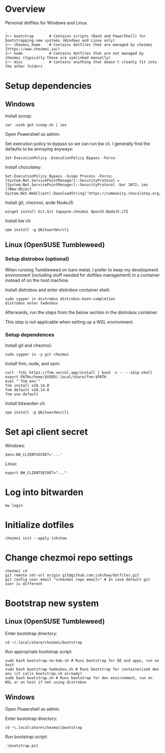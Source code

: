 # Overview

Personal dotfiles for Windows and Linux.

```
.
├── bootstrap       # Contains scripts (Bash and PowerShell) for bootstrapping new systems (Windows and Linux only)
├── chezmoi_home    # Contains dotfiles that are managed by chezmoi (https://www.chezmoi.io/)
├── home            # Contains dotfiles that are not managed by chezmoi (typically these are symlinked manually)
├── misc            # Contains anything that doesn't cleanly fit into the other folders
```

# Setup dependencies

## Windows

Install scoop:

```
iwr -useb get.scoop.sh | iex
```

Open Powershell as admin:

Set execution policy to bypass so we can run bw cli. I generally find the defaults to be annoying anyways:

```
Set-ExecutionPolicy -ExecutionPolicy Bypass -Force
```

Install chocolatey:

```
Set-ExecutionPolicy Bypass -Scope Process -Force; [System.Net.ServicePointManager]::SecurityProtocol = [System.Net.ServicePointManager]::SecurityProtocol -bor 3072; iex ((New-Object System.Net.WebClient).DownloadString('https://community.chocolatey.org/install.ps1'))
```

Install git, chezmoi, ande NodeJS:

```
winget install Git.Git twpayne.chezmoi OpenJS.NodeJS.LTS
```

Install bw cli:

```
npm install -g @bitwarden/cli
```

## Linux (OpenSUSE Tumbleweed)

### Setup distrobox (optional)

When running Tumbleweed on bare metal, I prefer to keep my development environment (including stuff needed for dotfiles management) in a container instead of on the host machine.

Install distrobox and enter distrobox container shell:

```
sudo zypper in distrobox distrobox-bash-completion
distrobox enter twdevbox
```

Afterwards, run the steps from the below section in the distrobox container.

This step is not applicable when setting up a WSL environment.

### Setup dependences

Install git and chezmoi:

```
sudo zypper in -y git chezmoi
```

Install fnm, node, and npm:

```
curl -fsSL https://fnm.vercel.app/install | bash -s -- --skip-shell
export PATH=/home/$USER/.local/share/fnm:$PATH
eval "`fnm env`"
fnm install v18.14.0
fnm default v18.14.0
fnm use default
```

Install bitwarden cli:

```
npm install -g @bitwarden/cli
```

# Set api client secret

Windows:

```
$env:BW_CLIENTSECRET='...'
```

Linux:

```
export BW_CLIENTSECRET="..."
```

# Log into bitwarden

```
bw login
```

# Initialize dotfiles

```
chezmoi init --apply ishchow
```

# Change chezmoi repo settings

```
chezmoi cd
git remote set-url origin git@github.com:ishchow/dotfiles.git
git config user.email "<chezmoi repo email>" # In case default git user is different
```

# Bootstrap new system
## Linux (OpenSUSE Tumbleweed)

Enter bootstrap directory:

```
cd ~/.local/share/chezmoi/bootstrap
```

Run appropriate bootstrap script:

```
sudo bash bootstrap-tw-kde.sh # Runs bootstrap for DE and apps, run on host
sudo bash bootstrap-twdevbox.sh # Runs bootstrap for containerized dev env (it calls bootstrap.sh already)
sudo bash bootstrap.sh # Runs bootstrap for dev environment, run on WSL or on host if not using distrobox
```

## Windows

Open Powershell as admin.

Enter bootstrap directory:

```
cd ~\.local\share\chezmoi\bootstrap
```

Run bootstrap script:

```
.\bootstrap.ps1
```
